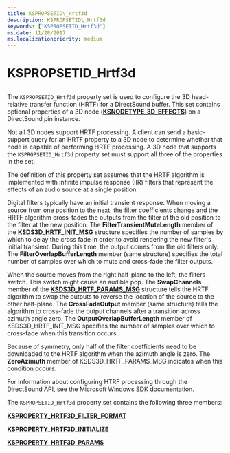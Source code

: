 ```yaml
---
title: KSPROPSETID\_Hrtf3d
description: KSPROPSETID\_Hrtf3d
keywords: ["KSPROPSETID_Hrtf3d"]
ms.date: 11/28/2017
ms.localizationpriority: medium
---
```


# KSPROPSETID\_Hrtf3d


## <span id="ddk_kspropsetid_hrtf3d_ks"></span><span id="DDK_KSPROPSETID_HRTF3D_KS"></span>


The `KSPROPSETID_Hrtf3d` property set is used to configure the 3D head-relative transfer function (HRTF) for a DirectSound buffer. This set contains optional properties of a 3D node ([**KSNODETYPE\_3D\_EFFECTS**](ksnodetype-3d-effects.md)) on a DirectSound pin instance.

Not all 3D nodes support HRTF processing. A client can send a basic-support query for an HRTF property to a 3D node to determine whether that node is capable of performing HRTF processing. A 3D node that supports the `KSPROPSETID_Hrtf3d` property set must support all three of the properties in the set.

The definition of this property set assumes that the HRTF algorithm is implemented with infinite impulse response (IIR) filters that represent the effects of an audio source at a single position.

Digital filters typically have an initial transient response. When moving a source from one position to the next, the filter coefficients change and the HRTF algorithm cross-fades the outputs from the filter at the old position to the filter at the new position. The **FilterTransientMuteLength** member of the [**KSDS3D\_HRTF\_INIT\_MSG**](/windows-hardware/drivers/ddi/ksmedia/ns-ksmedia-ksds3d_hrtf_init_msg) structure specifies the number of samples by which to delay the cross fade in order to avoid rendering the new filter's initial transient. During this time, the output comes from the old filters only. The **FilterOverlapBufferLength** member (same structure) specifies the total number of samples over which to mute and cross-fade the filter outputs.

When the source moves from the right half-plane to the left, the filters switch. This switch might cause an audible pop. The **SwapChannels** member of the [**KSDS3D\_HRTF\_PARAMS\_MSG**](/windows-hardware/drivers/ddi/ksmedia/ns-ksmedia-ksds3d_hrtf_params_msg) structure tells the HRTF algorithm to swap the outputs to reverse the location of the source to the other half-plane. The **CrossFadeOutput** member (same structure) tells the algorithm to cross-fade the output channels after a transition across azimuth angle zero. The **OutputOverlapBufferLength** member of KSDS3D\_HRTF\_INIT\_MSG specifies the number of samples over which to cross-fade when this transition occurs.

Because of symmetry, only half of the filter coefficients need to be downloaded to the HRTF algorithm when the azimuth angle is zero. The **ZeroAzimuth** member of KSDS3D\_HRTF\_PARAMS\_MSG indicates when this condition occurs.

For information about configuring HTRF processing through the DirectSound API, see the Microsoft Windows SDK documentation.

The `KSPROPSETID_Hrtf3d` property set contains the following three members:

[**KSPROPERTY\_HRTF3D\_FILTER\_FORMAT**](ksproperty-hrtf3d-filter-format.md)

[**KSPROPERTY\_HRTF3D\_INITIALIZE**](ksproperty-hrtf3d-initialize.md)

[**KSPROPERTY\_HRTF3D\_PARAMS**](ksproperty-hrtf3d-params.md)

 

